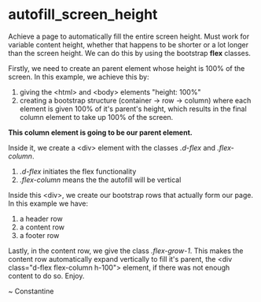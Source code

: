# autofill_screen_height
Achieve a page to automatically fill the entire screen height. Must work for variable content height, whether that happens to be shorter or a lot longer than the screen height. We can do this by using the bootstrap **flex** classes.

Firstly, we need to create an parent element whose height is 100% of the screen. In this example, we achieve this by:
1) giving the \<html\> and \<body\> elements "height: 100%"
2) creating a bootstrap structure (container -> row -> column) where each element is given 100% of it's parent's height, which results in the final column element to take up 100% of the screen.

**This column element is going to be our parent element.**

  Inside it, we create a \<div\> element with the classes *.d-flex* and *.flex-column*.
1) *.d-flex* initiates the flex functionality
2) *.flex-column* means the the autofill will be vertical

Inside this \<div\>, we create our bootstrap rows that actually form our page. In this example we have:
1) a header row
2) a content row
3) a footer row

Lastly, in the content row, we give the class *.flex-grow-1*. 
This makes the content row automatically expand vertically to fill it's parent, the \<div class="d-flex flex-column h-100"\> element, if there was not enough content to do so.
Enjoy.

~ Constantine
